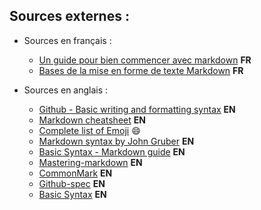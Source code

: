## Sources externes : 
* Sources en français :
  * [Un guide pour bien commencer avec markdown](https://blog.wax-o.com/2014/04/tutoriel-un-guide-pour-bien-commencer-avec-markdown/) **FR**  
  * [Bases de la mise en forme de texte Markdown](https://support.discord.com/hc/fr/articles/210298617-Bases-de-la-mise-en-forme-de-texte-Markdown-mise-en-forme-du-chat-gras-italique-soulign%C3%A9-) **FR** 

* Sources en anglais :
  * [Github - Basic writing and formatting syntax](https://help.github.com/en/github/writing-on-github/basic-writing-and-formatting-syntax) **EN**  
  * [Markdown cheatsheet](https://www.markdownguide.org/cheat-sheet/)  **EN**
  * [Complete list of Emoji](https://gist.github.com/rxaviers/7360908) :smile: 
  * [Markdown syntax by John Gruber](https://daringfireball.net/projects/markdown/syntax#precode) **EN**
  * [Basic Syntax - Markdown guide](https://www.markdownguide.org/basic-syntax/#code) **EN**
  * [Mastering-markdown](https://guides.github.com/features/mastering-markdown) **EN**
  * [CommonMark](https://commonmark.org/help/) **EN**
  * [Github-spec](https://github.com/commonmark/commonmark-spec/issues/399) **EN**  
  * [Basic Syntax](https://www.markdownguide.org/basic-syntax/#lists) **EN**

